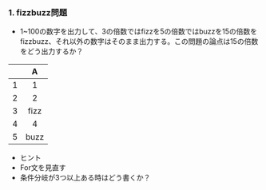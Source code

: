 ### 1.  fizzbuzz問題
- 1~100の数字を出力して、3の倍数ではfizzを5の倍数ではbuzzを15の倍数をfizzbuzz、それ以外の数字はそのまま出力する。この問題の論点は15の倍数をどう出力するか？

||A|
|:-:|:-:|
|1|1|
|2|2|
|3|fizz|
|4|4|
|5|buzz|

  - ヒント
  - For文を見直す
  - 条件分岐が3つ以上ある時はどう書くか？
